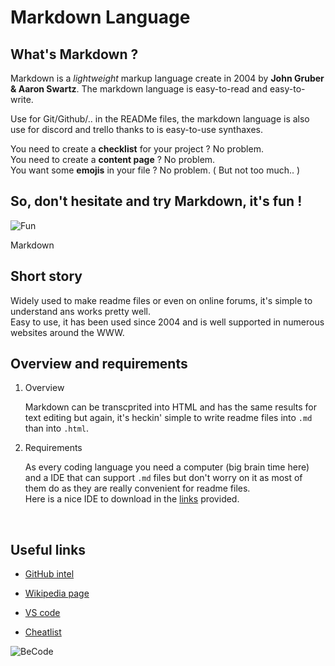 # Markdown Language

## What's Markdown ?

Markdown is a *lightweight* markup language create in 2004 by **John Gruber & Aaron Swartz**. The markdown language is easy-to-read and easy-to-write. 

Use for Git/Github/.. in the READMe files, the markdown language is also use for discord and trello thanks to is easy-to-use synthaxes. 

You need to create a **checklist** for your project ? No problem.  
You need to create a **content page** ? No problem.  
You want some **emojis** in your file ? No problem. ( But not too much.. )

## So, don't hesitate and try Markdown, it's fun ! 

![Fun](https://media.giphy.com/media/110F1JFzWKtiA8/giphy.gif)  


Markdown   




## Short story

Widely used to make readme files or even on online forums, it's simple to understand ans works pretty well.  
Easy to use, it has been used since 2004 and is well supported in numerous websites around the WWW.<br/>

## Overview and requirements
1. Overview
   
   Markdown can be transcprited into HTML and has the same results for text editing but again, it's heckin' simple to write readme files into `.md` than into `.html`. 

2. Requirements
   
   As every coding language you need a computer (big brain time here) and a IDE that can support `.md` files but don't worry on it as most of them do as they are really convenient for readme files.  
   Here is a nice IDE to download in the [links](#useful-links) provided.

<br/>

## Useful links 

* [GitHub intel](https://github.com/adam-p/markdown-here/wiki/Markdown-Cheatsheet)

* [Wikipedia page](https://en.wikipedia.org/wiki/Markdown)

* [VS code](https://code.visualstudio.com/)

* [Cheatlist](https://www.youtube.com/watch?v=dQw4w9WgXcQ)


 ![BeCode](https://becode.org/app/uploads/2020/03/bc_mailsign_seal.png)
 